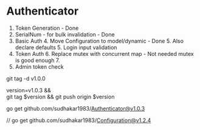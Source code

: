 # Authenticator

1. Token Generation  - Done
2. SerialNum - for bulk invalidation - Done
3. Basic Auth
   4. Move Configuration to model/dynamic - Done
      5. Also declare defaults
   5. Login input validation
5. Token Auth
   6. Replace mutex with concurrent map - Not needed mutex is good enough
   7. 
8. Admin token check




git tag -d v1.0.0

version=v1.0.3 && \
git tag $version && git push origin $version  



go get github.com/sudhakar1983/Authenticator@v1.0.3

// go get github.com/sudhakar1983/Configuration@v1.2.4
